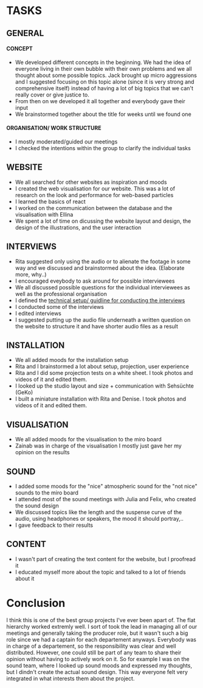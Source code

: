 # TASKS

## GENERAL

#### CONCEPT
- We developed different concepts in the beginning. We had the idea of everyone living in their own bubble with their own problems and we all thought about some possible topics. Jack brought up micro aggressions and I suggested focusing on this topic alone (since it is very strong and comprehensive itself) instead of having a lot of big topics that we can't really cover or give justice to.
- From then on we developed it all together and everybody gave their input
- We brainstormed together about the title for weeks until we found one


#### ORGANISATION/ WORK STRUCTURE
- I mostly moderated/guided our meetings
- I checked the intentions within the group to clarify the individual tasks

## WEBSITE
- We all searched for other websites as inspiration and moods
- I created the web visualisation for our website. This was a lot of research on the look and performance for web-based particles
- I learned the basics of react
- I worked on the communication between the database and the visualisation with Ellina
- We spent a lot of time on dicussing the website layout and design, the design of the illustrations, and the user interaction

## INTERVIEWS
- Rita suggested only using the audio or to alienate the footage in some way and we discussed and brainstormed about the idea. (Elaborate more, why..)
- I encouraged eveybody to ask around for possible interviewees
- We all discussed possible questions for the individual interviewees as well as the professional organisation
- I defined the [technical setup/ guidline for conducting the interviews ](https://docs.google.com/document/d/1HA190BUDEBigxHGpKLe4tG7bKwOXOTPoK0li0lYYFZQ/edit?usp=sharing)
- I conducted some of the interviews
- I edited interviews
- I suggested putting up the audio file underneath a written question on the website to structure it and have shorter audio files as a result

## INSTALLATION
- We all added moods for the installation setup
- Rita and I brainstormed a lot about setup, projection, user experience
- Rita and I did some projection tests on a white sheet. I took photos and videos of it and edited them.
- I looked up the studio layout and size + communication with Sehsüchte (GeKo)
- I built a miniature installation with Rita and Denise. I took photos and videos of it and edited them.

## VISUALISATION
- We all added moods for the visualisation to the miro board
- Zainab was in charge of the visualisation I mostly just gave her my opinion on the results

## SOUND
- I added some moods for the "nice" atmospheric sound for the "not nice" sounds to the miro board 
- I attended most of the sound meetings with Julia and Felix, who created the sound design
- We discussed topics like the length and the suspense curve of the audio, using headphones or speakers, the mood it should portray,.. 
- I gave feedback to their results

## CONTENT
- I wasn't part of creating the text content for the website, but I proofread it
- I educated myself more about the topic and talked to a lot of friends about it

# Conclusion
I think this is one of the best group projects I've ever been apart of. The flat hierarchy worked extremly well. I sort of took the lead in managing all of our meetings and generally taking the producer role, but it wasn't such a big role since we had a captain for each departement anyways. Everybody was in charge of a departement, so the responsibility was clear and well distributed. However, one could still be part of any team to share their opinion without having to actively work on it. So for example I was on the sound team, where I looked up sound moods and expressed my thoughts, but I dindn't create the actual sound design. This way everyone felt very integrated in what interests them about the project. 
